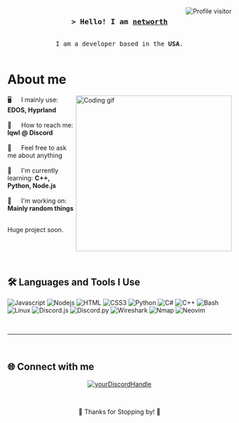 <!-- Cool! !!#!#!!##!#!############################################################################################################################################# -->
<!-- Cool! !!#!#!!##!#!############################################################################################################################################# --><!-- Cool! !!#!#!!##!#!############################################################################################################################################# --><!-- Cool! !!#!#!!##!#!############################################################################################################################################# --><!-- Cool! !!#!#!!##!#!############################################################################################################################################# --><!-- Cool! !!#!#!!##!#!############################################################################################################################################# --><!-- Cool! !!#!#!!##!#!############################################################################################################################################# --><!-- Cool! !!#!#!!##!#!############################################################################################################################################# --><!-- Cool! !!#!#!!##!#!############################################################################################################################################# --><!-- Cool! !!#!#!!##!#!############################################################################################################################################# --><!-- Cool! !!#!#!!##!#!############################################################################################################################################# --><!-- Cool! !!#!#!!##!#!############################################################################################################################################# --><!-- Cool! !!#!#!!##!#!############################################################################################################################################# --><!-- Cool! !!#!#!!##!#!############################################################################################################################################# --><!-- Cool! !!#!#!!##!#!############################################################################################################################################# --><!-- Cool! !!#!#!!##!#!############################################################################################################################################# --><!-- Cool! !!#!#!!##!#!############################################################################################################################################# --><!-- Cool! !!#!#!!##!#!############################################################################################################################################# --><!-- Cool! !!#!#!!##!#!############################################################################################################################################# --><!-- Cool! !!#!#!!##!#!############################################################################################################################################# --><!-- Cool! !!#!#!!##!#!############################################################################################################################################# --><!-- Cool! !!#!#!!##!#!############################################################################################################################################# --><!-- Cool! !!#!#!!##!#!############################################################################################################################################# --><!-- Cool! !!#!#!!##!#!############################################################################################################################################# --><!-- Cool! !!#!#!!##!#!############################################################################################################################################# --><!-- Cool! !!#!#!!##!#!############################################################################################################################################# --><!-- Cool! !!#!#!!##!#!############################################################################################################################################# --><!-- Cool! !!#!#!!##!#!############################################################################################################################################# --><!-- Cool! !!#!#!!##!#!############################################################################################################################################# --><!-- Cool! !!#!#!!##!#!############################################################################################################################################# --><!-- Cool! !!#!#!!##!#!############################################################################################################################################# --><!-- Cool! !!#!#!!##!#!############################################################################################################################################# -->
<a href="https://komarev.com/ghpvc/?username=ooiu">
  <img align="right" src="https://komarev.com/ghpvc/?username=ooiu&label=Visitors&color=0e75b6&style=flat" alt="Profile visitor" />
</a>

<!-- Intro -->
<h3 align="center">
    <samp>&gt; Hello! I am
            <b><a target="_blank" href="">networth</a></b>
    </samp>
</h3>

<p align="center"> 
    <samp>
        <a></a>
        <br>
        I am a developer based in the <b>USA</b>.
        <br>
        <br>
    </samp>
</p>

<!-- About Section -->
# About me

<p>
 <img align="right" width="350" src="/assets/programmer.gif" alt="Coding gif" />
  
 🖥️ &emsp; I mainly use: <b>EDOS, Hyprland</b><br/><br/>
 📧 &emsp; How to reach me: <b>lqwl @ Discord</b><br/><br/>
 💬 &emsp; Feel free to ask me about anything<br/><br/>
 📘 &emsp; I'm currently learning: <b>C++, Python, Node.js</b><br/><br/>
 🚧 &emsp; I'm working on: <b>Mainly random things</b><br/><br/>


 Huge project soon.
</p>

<br/>
<br/>
<br/>

## 🛠️ Languages and Tools I Use

![Javascript](https://img.shields.io/badge/Javascript-F0DB4F?style=for-the-badge&labelColor=black&logo=javascript&logoColor=F0DB4F)
![Nodejs](https://img.shields.io/badge/Nodejs-3C873A?style=for-the-badge&labelColor=black&logo=node.js&logoColor=3C873A)
![HTML](https://img.shields.io/badge/HTML5-E34F26?style=for-the-badge&logo=html5&logoColor=white)
![CSS3](https://img.shields.io/badge/CSS3-1572B6?style=for-the-badge&logo=css3&logoColor=white)
![Python](https://img.shields.io/badge/Python-3776AB?style=for-the-badge&logo=python&logoColor=white)
![C#](https://img.shields.io/badge/C%23-239120?style=for-the-badge&logo=c-sharp&logoColor=white)
![C++](https://img.shields.io/badge/C++-00599C?style=for-the-badge&logo=c%2B%2B&logoColor=white)
![Bash](https://img.shields.io/badge/Bash-4EAA25?style=for-the-badge&logo=gnu-bash&logoColor=white)
![Linux](https://img.shields.io/badge/Linux-FCC624?style=for-the-badge&logo=linux&logoColor=black)
![Discord.js](https://img.shields.io/badge/Discord.js-5865F2?style=for-the-badge&logo=discord&logoColor=white)
![Discord.py](https://img.shields.io/badge/Discord.py-5865F2?style=for-the-badge&logo=discord&logoColor=white)
![Wireshark](https://img.shields.io/badge/Wireshark-1679A7?style=for-the-badge&logo=wireshark&logoColor=white)
![Nmap](https://img.shields.io/badge/Nmap-000000?style=for-the-badge&logo=nmap&logoColor=white)
![Neovim](https://img.shields.io/badge/Neovim-57A143?style=for-the-badge&logo=neovim&logoColor=white)


<br/>
<hr/>
<br/>

## 🌐 Connect with me

<p align="center">
<a href="https://discord.com/users/1139334434361982986" target="blank"><img align="center" src="https://img.shields.io/badge/-Discord-5865F2?style=for-the-badge&logo=discord&logoColor=white" alt="yourDiscordHandle" /></a>
</p>

<br/>

<p align="center"> 
    🎉 Thanks for Stopping by! 🎉
</p>


